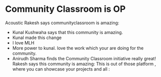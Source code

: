 # Community Classroom is OP
Acoustic Rakesh says communityclassroom is amazing:
- Kunal Kushwaha says that this community is amazing.
- Kunal made this change
- I love MLH
- More power to kunal. love the work which your are doing for the community.
- Anirudh Sharma finds the Community Classroom initiative really great!
Rakesh says this community is amazing:
This is out of those platform , where you can showcase your projects and all  : 
